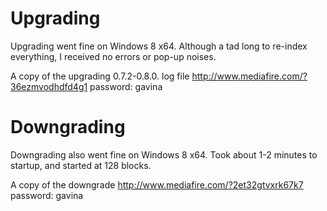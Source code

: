 Upgrading
==

Upgrading went fine on Windows 8 x64. Although a tad long to re-index everything, I received no errors or pop-up noises.

A copy of the upgrading 0.7.2-0.8.0. log file
http://www.mediafire.com/?36ezmvodhdfd4g1
password: gavina

Downgrading
==

Downgrading also went fine on Windows 8 x64. Took about 1-2 minutes to startup, and started at 128 blocks.

A copy of the downgrade
http://www.mediafire.com/?2et32gtvxrk67k7
password: gavina
